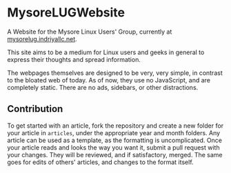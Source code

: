 # MysoreLUGWebsite
A Website for the Mysore Linux Users' Group, currently at [mysorelug.indriyallc.net](https://mysorelug.indriyallc.net).

This site aims to be a medium for Linux users and geeks in general to express their thoughts and spread information.

The webpages themselves are designed to be very, very simple, in contrast to the bloated web of today. As of now, they use no JavaScript, and are completely static. There are no ads, sidebars, or other distractions.

## Contribution
To get started with an article, fork the repository and create a new folder for your article in `articles`, under the appropriate year and month folders.
Any article can be used as a template, as the formatting is uncomplicated.
Once your article reads and looks the way you want it, submit a pull request with your changes. They will be reviewed, and if satisfactory, merged.
The same goes for edits of others' articles, and changes to the format itself.

